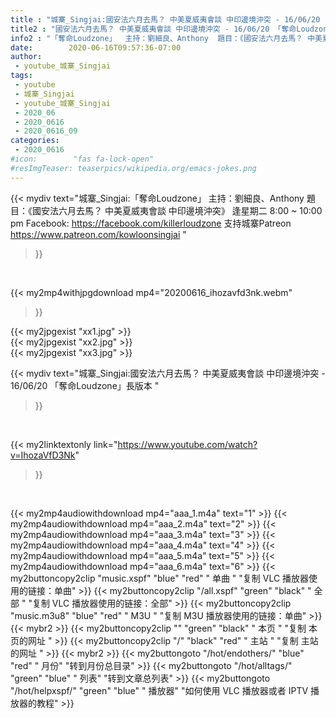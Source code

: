 ```yaml
---
title : "城寨_Singjai:國安法六月去馬？ 中美夏威夷會談 中印邊境沖突 - 16/06/20 「奪命Loudzone」長版本 "
title2 : "國安法六月去馬？ 中美夏威夷會談 中印邊境沖突 - 16/06/20 「奪命Loudzone」長版本 "
info2 : "「奪命Loudzone」  主持：劉細良、Anthony  題目：《國安法六月去馬？ 中美夏威夷會談 中印邊境沖突》  逢星期二 8:00 ~ 10:00 pm  Facebook: https://facebook.com/killerloudzone  支持城寨Patreon https://www.patreon.com/kowloonsingjai "
date:        2020-06-16T09:57:36-07:00
author:
 - youtube_城寨_Singjai
tags:
 - youtube
 - 城寨_Singjai
 - youtube_城寨_Singjai
 - 2020_06
 - 2020_0616
 - 2020_0616_09
categories:
 - 2020_0616
#icon:        "fas fa-lock-open"
#resImgTeaser: teaserpics/wikipedia.org/emacs-jokes.png
---
```


{{< mydiv text="城寨_Singjai:「奪命Loudzone」  主持：劉細良、Anthony  題目：《國安法六月去馬？ 中美夏威夷會談 中印邊境沖突》  逢星期二 8:00 ~ 10:00 pm  Facebook: https://facebook.com/killerloudzone  支持城寨Patreon https://www.patreon.com/kowloonsingjai "
>}}
<br>


{{< my2mp4withjpgdownload mp4="20200616_ihozavfd3nk.webm"
>}}

{{< my2jpgexist "xx1.jpg" >}}<br>
{{< my2jpgexist "xx2.jpg" >}}<br>
{{< my2jpgexist "xx3.jpg" >}}<br>



{{< mydiv text="城寨_Singjai:國安法六月去馬？ 中美夏威夷會談 中印邊境沖突 - 16/06/20 「奪命Loudzone」長版本 "
>}}
<br>

{{< my2linktextonly link="https://www.youtube.com/watch?v=IhozaVfD3Nk"
>}}


<br>

{{< my2mp4audiowithdownload mp4="aaa_1.m4a"    text="1" >}}
{{< my2mp4audiowithdownload mp4="aaa_2.m4a"    text="2" >}}
{{< my2mp4audiowithdownload mp4="aaa_3.m4a"    text="3" >}}
{{< my2mp4audiowithdownload mp4="aaa_4.m4a"    text="4" >}}
{{< my2mp4audiowithdownload mp4="aaa_5.m4a"    text="5" >}}
{{< my2mp4audiowithdownload mp4="aaa_6.m4a"    text="6" >}}
{{< my2buttoncopy2clip "music.xspf"        "blue"   "red"    " 单曲 "  "复制 VLC 播放器使用的链接：单曲" >}} {{< my2buttoncopy2clip "/all.xspf"         "green"  "black"  " 全部 "  "复制 VLC 播放器使用的链接：全部" >}} {{< my2buttoncopy2clip "music.m3u8"        "blue"   "red"    " M3U  "    "复制 M3U 播放器使用的链接：单曲" >}} {{< mybr2 >}} {{< my2buttoncopy2clip ""                  "green"  "black"  " 本页 "    "复制 本页的网址 " >}} {{< my2buttoncopy2clip "/"                 "black"  "red"    " 主站 "    "复制 主站的网址 " >}} {{< mybr2 >}} {{< my2buttongoto      "/hot/endothers/"   "blue"   "red"    " 月份"   "转到月份总目录" >}} {{< my2buttongoto      "/hot/alltags/"     "green"  "blue"   " 列表"   "转到文章总列表" >}} {{< my2buttongoto      "/hot/helpxspf/"    "green"  "blue"   " 播放器" "如何使用 VLC 播放器或者 IPTV 播放器的教程" >}} 
